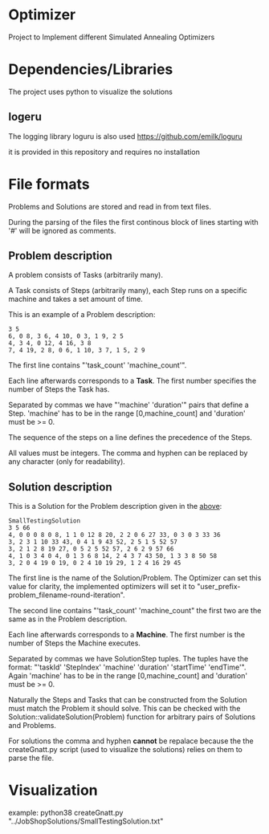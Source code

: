 # Optimizer
Project to Implement different Simulated Annealing Optimizers

# Dependencies/Libraries
The project uses python to visualize the solutions

## logeru
The logging library loguru is also used
https://github.com/emilk/loguru

it is provided in this repository and requires no installation

# File formats
Problems and Solutions are stored and read in from text files.

During the parsing of the files the first continous block of lines starting with '#' will be ignored as comments.
## Problem description
A problem consists of Tasks (arbitrarily many).

A Task consists of Steps (arbitrarily many), each Step runs on a specific machine and takes a set amount of time.

This is an example of a Problem description:
```
3 5
6, 0 8, 3 6, 4 10, 0 3, 1 9, 2 5
4, 3 4, 0 12, 4 16, 3 8
7, 4 19, 2 8, 0 6, 1 10, 3 7, 1 5, 2 9
```
The first line contains "'task_count' 'machine_count'".

Each line afterwards corresponds to a **Task**. The first number specifies the number of Steps the Task has.

Separated by commas we have "'machine' 'duration'" pairs that define a Step. 'machine' has to be in the range [0,machine_count] and 'duration' must be >= 0.

The sequence of the steps on a line defines the precedence of the Steps.

All values must be integers. The comma and hyphen can be replaced by any character (only for readability).

## Solution description
This is a Solution for the Problem description given in the [above](#Problem-description):
```
SmallTestingSolution
3 5 66
4, 0 0 0 8 0 8, 1 1 0 12 8 20, 2 2 0 6 27 33, 0 3 0 3 33 36
3, 2 3 1 10 33 43, 0 4 1 9 43 52, 2 5 1 5 52 57
3, 2 1 2 8 19 27, 0 5 2 5 52 57, 2 6 2 9 57 66
4, 1 0 3 4 0 4, 0 1 3 6 8 14, 2 4 3 7 43 50, 1 3 3 8 50 58
3, 2 0 4 19 0 19, 0 2 4 10 19 29, 1 2 4 16 29 45
```
The first line is the name of the Solution/Problem. The Optimizer can set this value for clarity, the implemented optimizers will set it to "user_prefix-problem_filename-round-iteration".

The second line contains "'task_count' 'machine_count" the first two are the same as in the Problem description.

Each line afterwards corresponds to a **Machine**. The first number is the number of Steps the Machine executes.

Separated by commas we have SolutionStep tuples. The tuples have the format: "'taskId' 'StepIndex' 'machine' 'duration' 'startTime' 'endTime'". Again 'machine' has to be in the range [0,machine_count] and 'duration' must be >= 0.

Naturally the Steps and Tasks that can be constructed from the Solution must match the Problem it should solve. This can be checked with the Solution::validateSolution(Problem) function for arbitrary pairs of Solutions and Problems.

For solutions the comma and hyphen **cannot** be repalace because the the createGnatt.py script (used to visualize the solutions) relies on them to parse the file.

# Visualization
example:
python38 createGnatt.py "../JobShopSolutions/SmallTestingSolution.txt"